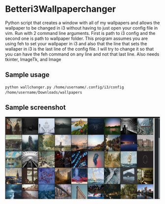 # Betteri3Wallpaperchanger
Python script that creates a window with all of my wallpapers and allows the wallpaper to be changed in i3 without having to just open your config file in vim.
Run with 2 command line arguments. First is path to i3 config and the second one is path to wallpaper folder. This program assumes you are using feh to set your wallpaper in i3 and also that the line that sets the wallaper in i3 is the last line of the config file. I will try to change it so that you can have the feh command on any line and not that last line. Also needs tkinter, ImageTk, and Image

## Sample usage
<code>python wallchanger.py /home/username/.config/i3/config /home/username/Downloads/wallpapers </code>
  
## Sample screenshot  
![Screenshot](screenshot.png)
